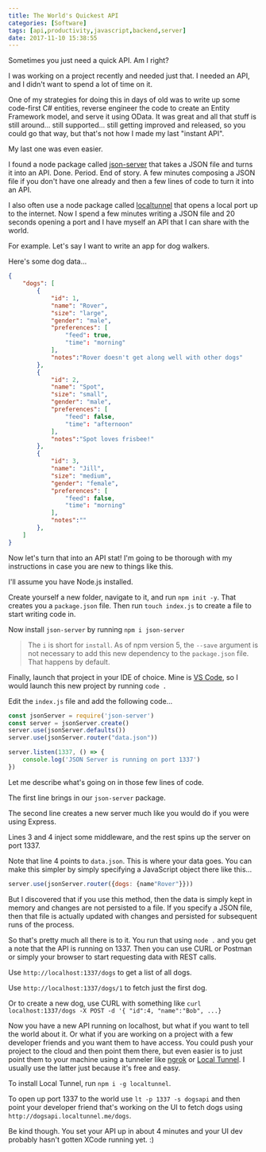 ```yaml
---
title: The World's Quickest API
categories: [Software]
tags: [api,productivity,javascript,backend,server]
date: 2017-11-10 15:38:55
---
```


Sometimes you just need a quick API. Am I right?

I was working on a project recently and needed just that. I needed an API, and I didn't want to spend a lot of time on it.

One of my strategies for doing this in days of old was to write up some code-first C# entities, reverse engineer the code to create an Entity Framework model, and serve it using OData. It was great and all that stuff is still around... still supported... still getting improved and released, so you could go that way, but that's not how I made my last "instant API".

My last one was even easier.

I found a node package called [json-server](http://npmjs.com/packages/json-server) that takes a JSON file and turns it into an API. Done. Period. End of story. A few minutes composing a JSON file if you don't have one already and then a few lines of code to turn it into an API.

I also often use a node package called [localtunnel](http://npmjs.com/packages/localtunnel) that opens a local port up to the internet. Now I spend a few minutes writing a JSON file and 20 seconds opening a port and I have myself an API that I can share with the world.

For example. Let's say I want to write an app for dog walkers.

Here's some dog data...

``` json
{
    "dogs": [
        {
            "id": 1,
            "name": "Rover",
            "size": "large",
            "gender": "male",
            "preferences": [
                "feed": true,
                "time": "morning"
            ],
            "notes":"Rover doesn't get along well with other dogs"
        },
        {
            "id": 2,
            "name": "Spot",
            "size": "small",
            "gender": "male",
            "preferences": [
                "feed": false,
                "time": "afternoon"
            ],
            "notes":"Spot loves frisbee!"
        },
        {
            "id": 3,
            "name": "Jill",
            "size": "medium",
            "gender": "female",
            "preferences": [
                "feed": false,
                "time": "morning"
            ],
            "notes":""
        },
    ]
}
```

Now let's turn that into an API stat! I'm going to be thorough with my instructions in case you are new to things like this.

I'll assume you have Node.js installed.

Create yourself a new folder, navigate to it, and run `npm init -y`. That creates you a `package.json` file. Then run `touch index.js` to create a file to start writing code in.

Now install `json-server` by running `npm i json-server`

>The `i` is short for `install`. As of npm version 5, the `--save` argument is not necessary to add this new dependency to the `package.json` file. That happens by default.

Finally, launch that project in your IDE of choice. Mine is [VS Code](http://code.visualstudio.com), so I would launch this new project by running `code .`

Edit the `index.js` file and add the following code...

``` js
const jsonServer = require('json-server')
const server = jsonServer.create()
server.use(jsonServer.defaults())
server.use(jsonServer.router("data.json"))

server.listen(1337, () => {
    console.log('JSON Server is running on port 1337')
})
```

Let me describe what's going on in those few lines of code.

The first line brings in our `json-server` package.

The second line creates a new server much like you would do if you were using Express.

Lines 3 and 4 inject some middleware, and the rest spins up the server on port 1337.

Note that line 4 points to `data.json`. This is where your data goes. You can make this simpler by simply specifying a JavaScript object there like this...

```js
server.use(jsonServer.router({dogs: {name"Rover"}}))
```

But I discovered that if you use this method, then the data is simply kept in memory and changes are not persisted to a file. If you specify a JSON file, then that file is actually updated with changes and persisted for subsequent runs of the process.

So that's pretty much all there is to it. You run that using `node .` and you get a note that the API is running on 1337. Then you can use CURL or Postman or simply your browser to start requesting data with REST calls.

Use `http://localhost:1337/dogs` to get a list of all dogs.

Use `http://localhost:1337/dogs/1` to fetch just the first dog.

Or to create a new dog, use CURL with something like `curl localhost:1337/dogs -X POST -d '{ "id":4, "name":"Bob", ...}`

Now you have a new API running on localhost, but what if you want to tell the world about it. Or what if you are working on a project with a few developer friends and you want them to have access. You could push your project to the cloud and then point them there, but even easier is to just point them to your machine using a tunneler like [ngrok](http://ngrok.io) or [Local Tunnel](http://nmpjs.com/packages/localtunnel). I usually use the latter just because it's free and easy.

To install Local Tunnel, run `npm i -g localtunnel`.

To open up port 1337 to the world use `lt -p 1337 -s dogsapi` and then point your developer friend that's working on the UI to fetch dogs using `http://dogsapi.localtunnel.me/dogs`.

Be kind though. You set your API up in about 4 minutes and your UI dev probably hasn't gotten XCode running yet. :)